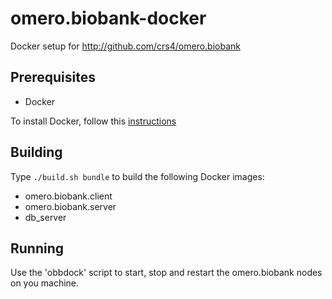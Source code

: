 omero.biobank-docker
====================

Docker setup for http://github.com/crs4/omero.biobank

Prerequisites
-------------

* Docker

To install Docker, follow this [instructions](https://docs.docker.com/installation/#installation)

Building
--------

Type `./build.sh bundle` to build the following Docker images:

 * omero.biobank.client
 * omero.biobank.server
 * db_server

Running
-------

Use the 'obbdock' script to start, stop and restart the omero.biobank nodes on you machine.